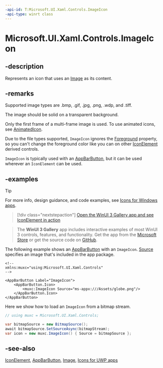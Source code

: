 ```yaml
---
-api-id: T:Microsoft.UI.Xaml.Controls.ImageIcon
-api-type: winrt class
---
```


# Microsoft.UI.Xaml.Controls.ImageIcon

<!--
public class ImageIcon : Windows.UI.Xaml.Controls.IconElement
-->

## -description

Represents an icon that uses an [Image](image.md) as its content.

## -remarks

Supported image types are .bmp, .gif, .jpg, .png, .wdp, and .tiff.

The image should be solid on a transparent background.

Only the first frame of a multi-frame image is used. To use animated icons, see [AnimatedIcon](animatedicon.md).

Due to the file types supported, `ImageIcon` ignores the [Foreground](iconelement_foreground.md) property, so you can't change the foreground color like you can on other [IconElement](iconelement.md) derived controls.

`ImageIcon` is typically used with an [AppBarButton](appbarbutton.md), but it can be used wherever an `IconElement` can be used.

## -examples

> [!TIP]
> For more info, design guidance, and code examples, see [Icons for Windows apps](/windows/apps/design/style/icons).

> [!div class="nextstepaction"]
> [Open the WinUI 3 Gallery app and see IconElement in action](winui3gallery:/item/IconElement)

> The **WinUI 3 Gallery** app includes interactive examples of most WinUI 3 controls, features, and functionality. Get the app from the [Microsoft Store](https://www.microsoft.com/store/productId/9P3JFPWWDZRC) or get the source code on [GitHub](https://github.com/microsoft/WinUI-Gallery).

The following example shows an [AppBarButton](appbarbutton.md) with an `ImageIcon`. [Source](imageicon_source.md) specifies an image that's included in the app package.

```xaml
<!--
xmlns:muxc="using:Microsoft.UI.Xaml.Controls"
-->

<AppBarButton Label="ImageIcon">
    <AppBarButton.Icon>
        <muxc:ImageIcon Source="ms-appx:///Assets/globe.png"/>
    </AppBarButton.Icon>
</AppBarButton>
```

Here we show how to load an `ImageIcon` from a bitmap stream.

```csharp
// using muxc = Microsoft.UI.Xaml.Controls;

var bitmapSource = new BitmapSource();
await bitmapSource.SetSourceAsync(bitmapStream);
var icon = new muxc.ImageIcon() { Source = bitmapSource };
```

## -see-also

[IconElement](iconelement.md), [AppBarButton](appbarbutton.md), [Image](image.md), [Icons for UWP apps](/windows/uwp/style/icons)
